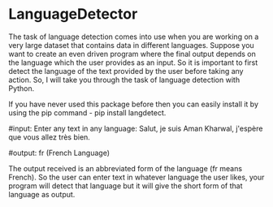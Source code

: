 # LanguageDetector

The task of language detection comes into use when you are working on a very large dataset that contains data in different languages. Suppose you want to create an even driven program where the final output depends on the language which the user provides as an input. So it is important to first detect the language of the text provided by the user before taking any action. So, I will take you through the task of language detection with Python.

If you have never used this package before then you can easily install it by using the pip command -  pip install langdetect.

#input: Enter any text in any language: Salut, je suis Aman Kharwal, j'espère que vous allez très bien.

#output: fr (French Language)

The output received is an abbreviated form of the language (fr means French). So the user can enter text in whatever language the user likes, your program will detect that language but it will give the short form of that language as output.
